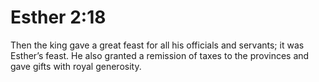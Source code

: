 # Esther 2:18

Then the king gave a great feast for all his officials and servants; it was Esther’s feast. He also granted a remission of taxes to the provinces and gave gifts with royal generosity.

